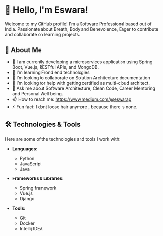 # 👋 Hello, I'm Eswara!

Welcome to my GitHub profile! I'm a Software Professional based out of India. Passionate about Breath, Body and Benevolence, 
Eager to contribute and collaborate on learning projects.

## 🚀 About Me

- 🔭 I am currently developing a microservices application using Spring Boot, Vue.js, RESTful APIs, and MongoDB.
- 🌱 I’m learning Frond end technologies
- 👯 I’m looking to collaborate on Solution Architecture documentation
- 🤔 I’m looking for help with getting certified as multi-cloud architect.
- 💬 Ask me about Software Architecture, Clean Code, Career Mentoring and Personal Well being.
- 📫 How to reach me: https://www.medium.com/@eswarap
- ⚡ Fun fact: I dont loose hair anymore , because there is none.

## 🛠️ Technologies & Tools

Here are some of the technologies and tools I work with:

- **Languages:** 
  - Python
  - JavaScript
  - Java
  
- **Frameworks & Libraries:**
  - Spring framework
  - Vue.js
  - Django
  
- **Tools:**
  - Git
  - Docker
  - Intellij IDEA
